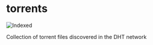 torrents 
========
![Indexed](https://img.shields.io/badge/indexed-146332-blue)

Collection of torrent files discovered in the DHT network
